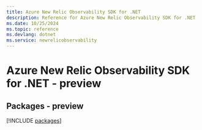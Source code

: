 ```yaml
---
title: Azure New Relic Observability SDK for .NET
description: Reference for Azure New Relic Observability SDK for .NET
ms.date: 10/25/2024
ms.topic: reference
ms.devlang: dotnet
ms.service: newrelicobservability
---
```

# Azure New Relic Observability SDK for .NET - preview
## Packages - preview
[!INCLUDE [packages](new-relic-observability-index.md)]